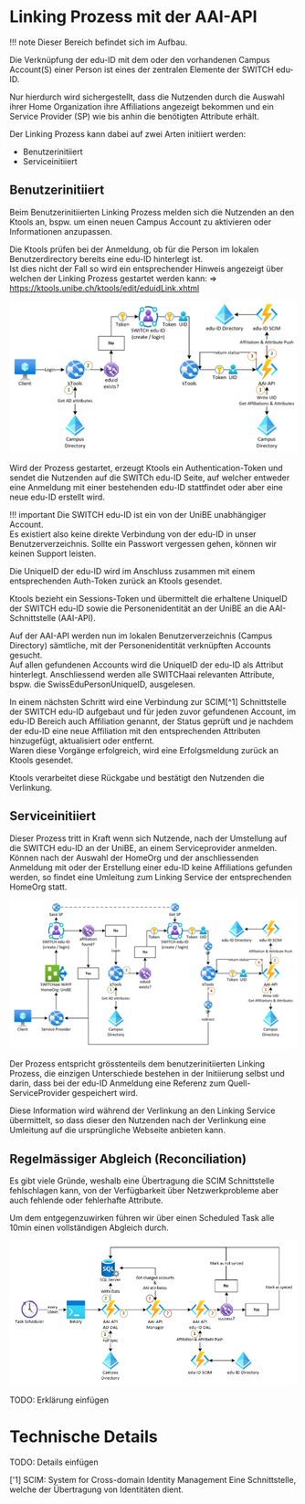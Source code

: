 # Linking Prozess mit der AAI-API

!!! note
    Dieser Bereich befindet sich im Aufbau.

Die Verknüpfung der edu-ID mit dem oder den vorhandenen Campus Account(S) einer Person ist eines der zentralen Elemente der SWITCH edu-ID.

Nur hierdurch wird sichergestellt, dass die Nutzenden durch die Auswahl ihrer Home Organization ihre Affiliations angezeigt bekommen und ein Service Provider (SP) wie bis anhin die benötigten Attribute erhält.

Der Linking Prozess kann dabei auf zwei Arten initiiert werden:

- Benutzerinitiiert
- Serviceinitiiert

## Benutzerinitiiert
Beim Benutzerinitiierten Linking Prozess melden sich die Nutzenden an den Ktools an, bspw. um einen neuen Campus Account zu aktivieren oder Informationen anzupassen.

Die Ktools prüfen bei der Anmeldung, ob für die Person im lokalen Benutzerdirectory bereits eine edu-ID hinterlegt ist.  
Ist dies nicht der Fall so wird ein entsprechender Hinweis angezeigt über welchen der Linking Prozess gestartet werden kann:
=> https://ktools.unibe.ch/ktools/edit/eduidLink.xhtml 

![Benutzerinitiierter Linking Prozess](./img/linking_aai_api.png)

Wird der Prozess gestartet, erzeugt Ktools ein Authentication-Token und sendet die Nutzenden auf die SWITCh edu-ID Seite, auf welcher entweder eine Anmeldung mit einer bestehenden edu-ID stattfindet oder aber eine neue edu-ID erstellt wird.

!!! important
    Die SWITCH edu-ID ist ein von der UniBE unabhängiger Account.  
    Es existiert also keine direkte Verbindung von der edu-ID in unser Benutzerverzeichnis.
    Sollte ein Passwort vergessen gehen, können wir keinen Support leisten.

Die UniqueID der edu-ID wird im Anschluss zusammen mit einem entsprechenden Auth-Token zurück an Ktools gesendet.

Ktools bezieht ein Sessions-Token und übermittelt die erhaltene UniqueID der SWITCH edu-ID sowie die Personenidentität an der UniBE an die AAI-Schnittstelle (AAI-API).

Auf der AAI-API werden nun im lokalen Benutzerverzeichnis (Campus Directory) sämtliche, mit der Personenidentität verknüpften Accounts gesucht.  
Auf allen gefundenen Accounts wird die UniqueID der edu-ID als Attribut hinterlegt. Anschliessend werden alle SWITCHaai relevanten Attribute, bspw. die SwissEduPersonUniqueID, ausgelesen.

In einem nächsten Schritt wird eine Verbindung zur SCIM[^1] Schnittstelle der SWITCH edu-ID aufgebaut und für jeden zuvor gefundenen Account, im edu-ID Bereich auch Affiliation genannt, der Status geprüft und je nachdem der edu-ID eine neue Affiliation mit den entsprechenden Attributen hinzugefügt, aktualisiert oder entfernt.  
Waren diese Vorgänge erfolgreich, wird eine Erfolgsmeldung zurück an Ktools gesendet.

Ktools verarbeitet diese Rückgabe und bestätigt den Nutzenden die Verlinkung.

## Serviceinitiiert
Dieser Prozess tritt in Kraft wenn sich Nutzende, nach der Umstellung auf die SWITCH edu-ID an der UniBE, an einem Serviceprovider anmelden.  
Können nach der Auswahl der HomeOrg und der anschliessenden Anmeldung mit oder der Erstellung einer edu-ID keine Affiliations gefunden werden, so findet eine Umleitung zum Linking Service der entsprechenden HomeOrg statt.

![SP initiierter Linking Prozess](./img/linking_aai_api_sp_init.png)

Der Prozess entspricht grösstenteils dem benutzerinitiierten Linking Prozess, die einzigen Unterschiede bestehen in der Initiierung selbst und darin, dass bei der edu-ID Anmeldung eine Referenz zum Quell-ServiceProvider gespeichert wird.

Diese Information wird während der Verlinkung an den Linking Service übermittelt, so dass dieser den Nutzenden nach der Verlinkung eine Umleitung auf die ursprüngliche Webseite anbieten kann.

## Regelmässiger Abgleich (Reconciliation)
Es gibt viele Gründe, weshalb eine Übertragung die SCIM Schnittstelle fehlschlagen kann, von der Verfügbarkeit über Netzwerkprobleme aber auch fehlende oder fehlerhafte Attribute.

Um dem entgegenzuwirken führen wir über einen Scheduled Task alle 10min einen vollständigen Abgleich durch.

![Reconciliation](./img/linking_aai_api_fullsync.png)

TODO: Erklärung einfügen

# Technische Details
TODO: Details einfügen


['1] 
    SCIM: System for Cross-domain Identity Management
    Eine Schnittstelle, welche der Übertragung von Identitäten dient.